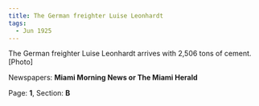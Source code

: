 ```yaml
---  
title: The German freighter Luise Leonhardt  
tags:  
  - Jun 1925  
---  
```

  
The German freighter Luise Leonhardt arrives with 2,506 tons of cement. [Photo]  
  
Newspapers: **Miami Morning News or The Miami Herald**  
  
Page: **1**, Section: **B** 
